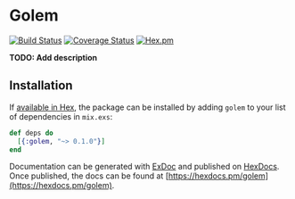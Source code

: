 # Golem

[![Build Status](https://travis-ci.org/ghaabor/golem.svg?branch=master)](https://travis-ci.org/ghaabor/golem)
[![Coverage Status](https://coveralls.io/repos/github/ghaabor/golem/badge.svg?branch=master)](https://coveralls.io/github/ghaabor/golem?branch=master)
[![Hex.pm](https://img.shields.io/hexpm/v/golem.svg)](https://hex.pm/packages/golem)

**TODO: Add description**

## Installation

If [available in Hex](https://hex.pm/docs/publish), the package can be installed
by adding `golem` to your list of dependencies in `mix.exs`:

```elixir
def deps do
  [{:golem, "~> 0.1.0"}]
end
```

Documentation can be generated with [ExDoc](https://github.com/elixir-lang/ex_doc)
and published on [HexDocs](https://hexdocs.pm). Once published, the docs can
be found at [https://hexdocs.pm/golem](https://hexdocs.pm/golem).

